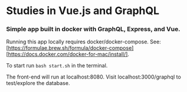 # Studies in Vue.js and GraphQL

### Simple app built in docker with GraphQL, Express, and Vue.

Running this app locally requires docker/docker-compose. See: [https://formulae.brew.sh/formula/docker-compose] [https://docs.docker.com/docker-for-mac/install/].

To start run `bash start.sh` in the terminal.

The front-end will run at localhost:8080.
Visit localhost:3000/graphql to test/explore the database.
